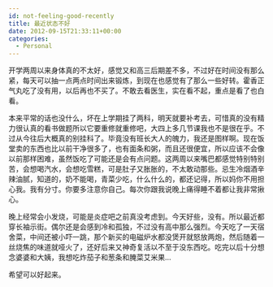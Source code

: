 ```yaml
---
id: not-feeling-good-recently
title: 最近状态不好
date: 2012-09-15T21:33:11+00:00
categories:
  - Personal
---
```

开学两周以来身体真的不太好，感觉又和高三后期差不多，不过好在时间没有那么紧，每天可以抽一点两点时间出来锻炼，到现在也感觉有了那么一些好转。霍香正气丸吃了没有用，以后再也不买了。不敢去看医生，实在看不起，重点是看了也白看。

本来平常的话也没什么，坏在上学期挂了两科，明天就要补考去，可惜真的没有精力很认真的看书做题所以它要重修就重修吧，大四上多几节课我也不是很在乎。不过从今往后大概真的别挂科了。毕竟没有班长大人的魄力，我还是图样啊。现在饭堂卖的东西也比以前干净很多了，也有面条和粥，而且还很便宜，所以应该不会像以前那样困难，虽然饭吃了可能还是会有点问题。这两周以来嘴巴都感觉特别特别苦，会想喝汽水，会想吃雪糕，可是肚子又胀胀的，不太敢动那些。忌生冷烟酒辛辣油腻，知道的，奶不能喝，青菜少吃，什么什么的，都还记得，所以妈你不用担心我。我有分寸。你要多注意你自己。每次你跟我说晚上痛得睡不着都让我非常揪心。

晚上经常会小发烧，可能是炎症吧之前真没考虑到。今天好些，没有。所以最近都穿长袖示街。偶尔还是会感到冷和孤独，不过没有高中那么强烈。今天吃了一天宿舍菜，中间还被小吓一跳，那个新买的电磁炉水都没煲开就怒放两炮，然后随着一丝烧焦的味道就哑火了，还好后来又神奇复活以不至于没东西吃。吃完以后十分想念婆婆和大姨，我想吃炸茄子和葱条和腌菜艾米果&#8230;

希望可以好起来。
